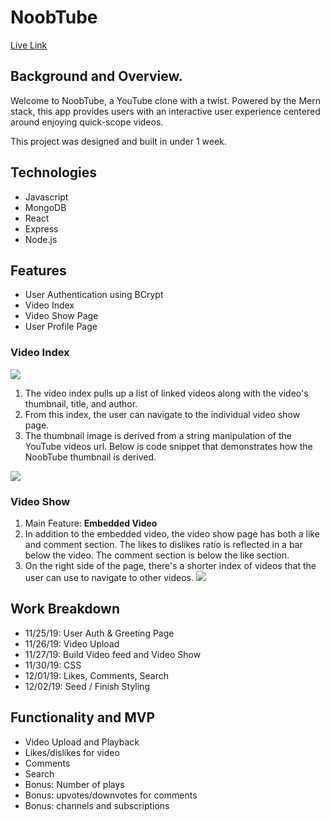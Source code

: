 # NoobTube

[Live Link](https://noobtube.herokuapp.com/)

## Background and Overview. 
Welcome to NoobTube, a YouTube clone with a twist. Powered by the Mern stack, this app provides users with an interactive user experience centered around enjoying quick-scope videos. 

This project was designed and built in under 1 week.

## Technologies
* Javascript
* MongoDB
* React
* Express
* Node.js

## Features
* User Authentication using BCrypt
* Video Index
* Video Show Page
* User Profile Page

### Video Index

![](https://user-images.githubusercontent.com/29221213/73291002-f94a1a00-41c4-11ea-9734-1459c0602b75.png)

1. The video index pulls up a list of linked videos along with the video's thumbnail, title, and author. 
2. From this index, the user can navigate to the individual video show page. 
3. The thumbnail image is derived from a string manipulation of the YouTube videos url. Below is code snippet that demonstrates how the NoobTube thumbnail is derived. 

![](https://user-images.githubusercontent.com/29221213/73289210-ef72e780-41c1-11ea-8d27-b2682d2e5f32.png)

### Video Show 

1. Main Feature: **Embedded Video**
2. In addition to the embedded video, the video show page has both a like and comment section. The likes to dislikes ratio is reflected in a bar below the video. The comment section is below the like section. 
3. On the right side of the page, there's a shorter index of videos that the user can use to navigate to other videos. 
![](https://user-images.githubusercontent.com/29221213/73291015-fea76480-41c4-11ea-8f5a-f075273cc60e.png)

## Work Breakdown
* 11/25/19: User Auth & Greeting Page
* 11/26/19: Video Upload
* 11/27/19: Build Video feed and Video Show
* 11/30/19: CSS
* 12/01/19: Likes, Comments, Search
* 12/02/19: Seed / Finish Styling



## Functionality and MVP
* Video Upload and Playback
* Likes/dislikes for video
* Comments
* Search
* Bonus: Number of plays
* Bonus: upvotes/downvotes for comments
* Bonus: channels and subscriptions


